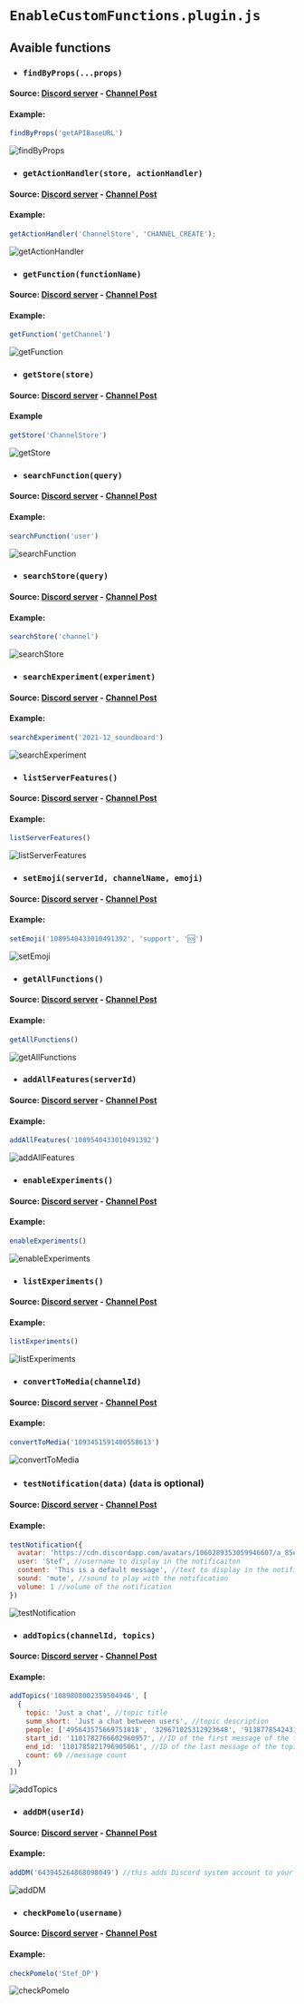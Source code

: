 # `EnableCustomFunctions.plugin.js`
## Avaible functions
- ### `findByProps(...props)`
#### Source: [Discord server](https://discord.gg/RmK8aGkSuZ) - [Channel Post](https://discord.com/channels/1089540433010491392/1090280191416352800)
#### Example:
```js
findByProps('getAPIBaseURL')
```
![findByProps](https://user-images.githubusercontent.com/81536172/235297115-dc50cd0d-5276-45b9-b0a2-8dc842ba377e.png)


- ### `getActionHandler(store, actionHandler)`
#### Source: [Discord server](https://discord.gg/RmK8aGkSuZ) - [Channel Post](https://discord.com/channels/1089540433010491392/1099723941314048020)
#### Example:
```js
getActionHandler('ChannelStore', 'CHANNEL_CREATE');
```
![getActionHandler](https://user-images.githubusercontent.com/81536172/235297144-9c08d2a8-cafd-4578-bc65-2de5535397db.png)


- ### `getFunction(functionName)`
#### Source: [Discord server](https://discord.gg/RmK8aGkSuZ) - [Channel Post](https://discord.com/channels/1089540433010491392/1099724648389808220)
#### Example:
```js
getFunction('getChannel')
```
![getFunction](https://user-images.githubusercontent.com/81536172/235297195-de02fc9a-8719-4d03-897c-1c5684e3c2a6.png)


- ### `getStore(store)`
#### Source: [Discord server](https://discord.gg/RmK8aGkSuZ) - [Channel Post](https://discord.com/channels/1089540433010491392/1099725409492422656)
#### Example
```js
getStore('ChannelStore')
```
![getStore](https://user-images.githubusercontent.com/81536172/235297226-9cc39aab-9f54-4e51-a3b6-ccffdb917952.png)


- ### `searchFunction(query)`
#### Source: [Discord server](https://discord.gg/RmK8aGkSuZ) - [Channel Post](https://discord.com/channels/1089540433010491392/1099726086209814638)
#### Example:
```js
searchFunction('user')
```
![searchFunction](https://user-images.githubusercontent.com/81536172/235297257-8e89b893-396c-4ad3-94b9-fab8a2bbe2b0.png)


- ### `searchStore(query)`
#### Source: [Discord server](https://discord.gg/RmK8aGkSuZ) - [Channel Post](https://discord.com/channels/1089540433010491392/1099726632069115924)
#### Example:
```js
searchStore('channel')
```
![searchStore](https://user-images.githubusercontent.com/81536172/235297299-f3394805-e977-4a49-b1ce-b178b5c5e429.png)


- ### `searchExperiment(experiment)`
#### Source: [Discord server](https://discord.gg/RmK8aGkSuZ) - [Channel Post](https://discord.com/channels/1089540433010491392/1097941394825412789)
#### Example:
```js
searchExperiment('2021-12_soundboard')
```
![searchExperiment](https://user-images.githubusercontent.com/81536172/235297357-97ca84b6-b3d2-45b9-b504-d9adf30a58ac.png)


- ### `listServerFeatures()`
#### Source: [Discord server](https://discord.gg/RmK8aGkSuZ) - [Channel Post](https://discord.com/channels/1089540433010491392/1097942131542331433)
#### Example:
```js
listServerFeatures()
```
![listServerFeatures](https://user-images.githubusercontent.com/81536172/235297414-2e7bd40d-1449-4364-bc10-5a31fcaebe97.png)


- ### `setEmoji(serverId, channelName, emoji)`
#### Source: [Discord server](https://discord.gg/RmK8aGkSuZ) - [Channel Post](https://discord.com/channels/1089540433010491392/1090280784126025752)
#### Example:
```js
setEmoji('1089540433010491392', 'support', '🆘')
```
![setEmoji](https://user-images.githubusercontent.com/81536172/235297510-82fc2ecc-0c2d-4771-a6e9-f50d77864b35.png)


- ### `getAllFunctions()`
#### Source: [Discord server](https://discord.gg/RmK8aGkSuZ) - [Channel Post](https://discord.com/channels/1089540433010491392/1099720606880104519)
#### Example:
```js
getAllFunctions()
```
![getAllFunctions](https://user-images.githubusercontent.com/81536172/235297553-f4dcea7b-c792-48bd-8f1a-14d8215303d3.png)


- ### `addAllFeatures(serverId)`
#### Source: [Discord server](https://discord.gg/RmK8aGkSuZ) - [Channel Post](https://discord.com/channels/1089540433010491392/1097935744523313162)
#### Example:
```js
addAllFeatures('1089540433010491392')
```
![addAllFeatures](https://user-images.githubusercontent.com/81536172/235297665-d2936988-7f70-47e8-900f-0dea8d7fb2d1.png)


- ### `enableExperiments()`
#### Source: [Discord server](https://discord.gg/RmK8aGkSuZ) - [Channel Post](https://discord.com/channels/1089540433010491392/1090279880878460950)
#### Example:
```js
enableExperiments()
```
![enableExperiments](https://user-images.githubusercontent.com/81536172/235297789-113f1c0e-dc1f-474f-9d18-98af67459124.png)


- ### `listExperiments()`
#### Source: [Discord server](https://discord.gg/RmK8aGkSuZ) - [Channel Post](https://discord.com/channels/1089540433010491392/1097932371946389614)
#### Example:
```js
listExperiments()
```
![listExperiments](https://user-images.githubusercontent.com/81536172/235297808-f3d7c957-bafc-4d3d-9f30-84e7b376ae73.png)


- ### `convertToMedia(channelId)`
#### Source: [Discord server](https://discord.gg/RmK8aGkSuZ) - [Channel Post](https://discord.com/channels/1089540433010491392/1098270676588167258)
#### Example:
```js
convertToMedia('1093451591400558613')
```
![convertToMedia](https://user-images.githubusercontent.com/81536172/235297895-0638d9a9-1703-4fcf-992e-32c739bfd081.png)


- ### `testNotification(data)` (`data` is optional)
#### Source: [Discord server](https://discord.gg/discord-603970300668805120) - [Channel Post](https://discord.com/channels/603970300668805120/1093424070462292029)
#### Example:
```js
testNotification({
  avatar: 'https://cdn.discordapp.com/avatars/1060289353059946607/a_85ef89511154380d3d2c65a528259784.png?size=4096', //avatar to display in the notification
  user: 'Stef', //username to display in the notificaiton
  content: 'This is a default message', //text to display in the notification
  sound: 'mute', //sound to play with the notification
  volume: 1 //volume of the notification
})
```
![testNotification](https://user-images.githubusercontent.com/81536172/235298784-988237d7-f3d5-4302-bc8d-542f98ae0f15.png)


- ### `addTopics(channelId, topics)`
#### Source: [Discord server](https://discord.gg/RmK8aGkSuZ) - [Channel Post](https://discord.com/channels/1089540433010491392/1100482530521649252)
#### Example:
```js
addTopics('1089808002359504946', [
  {
    topic: 'Just a chat', //topic title
    summ_short: 'Just a chat between users', //topic description
    people: ['495643575669751818', '329671025312923648', '913877854243131405'], //IDs of the users in the topic
    start_id: '1101782766602960957', //ID of the first message of the topic
    end_id: '1101785821796905061', //ID of the last message of the topic
    count: 69 //message count
  }
])
```
![addTopics](https://user-images.githubusercontent.com/81536172/235298818-53371193-3f58-48eb-96ac-b58f3e663625.png)


- ### `addDM(userId)`
#### Source: [Discord server](https://discord.gg/discord-603970300668805120) - [Channel Post](https://discord.com/channels/603970300668805120/1101570562368745492)
#### Example:
```js
addDM('643945264868098049') //this adds Discord system account to your dms
```
![addDM](https://user-images.githubusercontent.com/81536172/235298869-40eace7e-bd20-4115-8aaa-eba1ba812f60.png)


- ### `checkPomelo(username)`
#### Source: [Discord server](https://discord.gg/discord-603970300668805120) - [Channel Post](https://discord.com/channels/603970300668805120/1099791239710265455)
#### Example:
```js
checkPomelo('Stef_DP')
```
![checkPomelo](https://user-images.githubusercontent.com/81536172/235298937-f0432755-4777-4a39-b373-a9d82317497b.png)